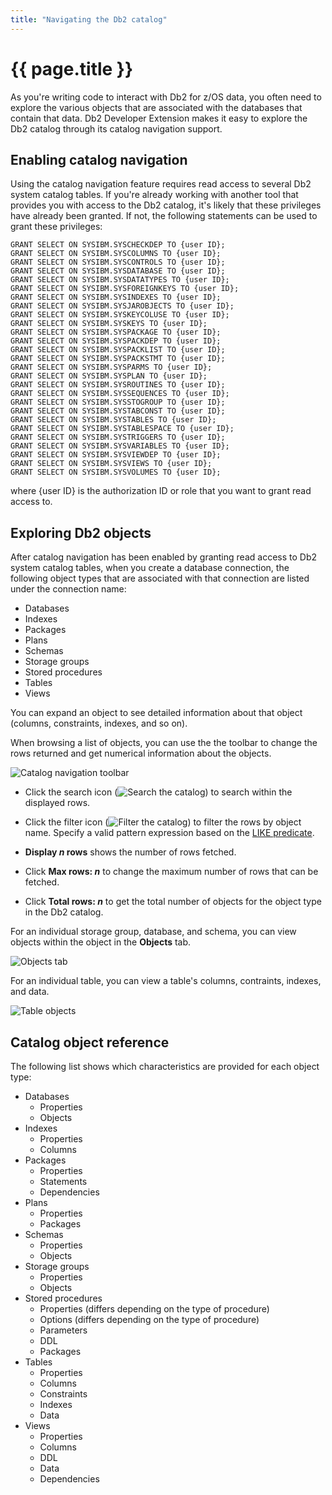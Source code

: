 ```yaml
---
title: "Navigating the Db2 catalog"
---
```


# {{ page.title }}

As you're writing code to interact with Db2 for z/OS data, you often need to explore the various objects that are associated with the databases that contain that data. Db2 Developer Extension makes it easy to explore the Db2 catalog through its catalog navigation support. 

## Enabling catalog navigation

Using the catalog navigation feature requires read access to several Db2 system catalog tables. If you're already working with another tool that provides you with access to the Db2 catalog, it's likely that these privileges have already been granted. If not, the following statements can be used to grant these privileges:

```
GRANT SELECT ON SYSIBM.SYSCHECKDEP TO {user ID};
GRANT SELECT ON SYSIBM.SYSCOLUMNS TO {user ID};
GRANT SELECT ON SYSIBM.SYSCONTROLS TO {user ID};
GRANT SELECT ON SYSIBM.SYSDATABASE TO {user ID};
GRANT SELECT ON SYSIBM.SYSDATATYPES TO {user ID};
GRANT SELECT ON SYSIBM.SYSFOREIGNKEYS TO {user ID};
GRANT SELECT ON SYSIBM.SYSINDEXES TO {user ID};
GRANT SELECT ON SYSIBM.SYSJAROBJECTS TO {user ID};
GRANT SELECT ON SYSIBM.SYSKEYCOLUSE TO {user ID};
GRANT SELECT ON SYSIBM.SYSKEYS TO {user ID};
GRANT SELECT ON SYSIBM.SYSPACKAGE TO {user ID};
GRANT SELECT ON SYSIBM.SYSPACKDEP TO {user ID};
GRANT SELECT ON SYSIBM.SYSPACKLIST TO {user ID};
GRANT SELECT ON SYSIBM.SYSPACKSTMT TO {user ID};
GRANT SELECT ON SYSIBM.SYSPARMS TO {user ID};
GRANT SELECT ON SYSIBM.SYSPLAN TO {user ID};
GRANT SELECT ON SYSIBM.SYSROUTINES TO {user ID};
GRANT SELECT ON SYSIBM.SYSSEQUENCES TO {user ID};
GRANT SELECT ON SYSIBM.SYSSTOGROUP TO {user ID};
GRANT SELECT ON SYSIBM.SYSTABCONST TO {user ID};
GRANT SELECT ON SYSIBM.SYSTABLES TO {user ID};
GRANT SELECT ON SYSIBM.SYSTABLESPACE TO {user ID};
GRANT SELECT ON SYSIBM.SYSTRIGGERS TO {user ID};
GRANT SELECT ON SYSIBM.SYSVARIABLES TO {user ID};
GRANT SELECT ON SYSIBM.SYSVIEWDEP TO {user ID};
GRANT SELECT ON SYSIBM.SYSVIEWS TO {user ID};
GRANT SELECT ON SYSIBM.SYSVOLUMES TO {user ID};
```

where {user ID} is the authorization ID or role that you want to grant read access to.

## Exploring Db2 objects

After catalog navigation has been enabled by granting read access to Db2 system catalog tables, when you create a database connection, the following object types that are associated with that connection are listed under the connection name:
- Databases
- Indexes
- Packages
- Plans
- Schemas
- Storage groups
- Stored procedures
- Tables
- Views

You can expand an object to see detailed information about that object (columns, constraints, indexes, and so on).

When browsing a list of objects, you can use the the toolbar to change the rows returned and get numerical information about the objects.

![Catalog navigation toolbar]({{site.baseurl}}/assets/images/catalog-navigation-toolbar.png)

- Click the search icon (![Search the catalog]({{site.baseurl}}/assets/images/catalog-navigation-search.svg)) to search within the displayed rows.

- Click the filter icon (![Filter the catalog]({{site.baseurl}}/assets/images/catalog-navigation-filter.png)) to filter the rows by object name. Specify a valid pattern expression based on the [LIKE predicate](https://www.ibm.com/docs/en/db2-for-zos/13?topic=predicates-like-predicate).

- **Display _n_ rows** shows the number of rows fetched.

- Click **Max rows: _n_** to change the maximum number of rows that can be fetched.

- Click **Total rows: _n_** to get the total number of objects for the object type in the Db2 catalog.

For an individual storage group, database, and schema, you can view objects within the object in the **Objects** tab.

![Objects tab]({{site.baseurl}}/assets/images/catalog-navigation-objects.png)

For an individual table, you can view a table's columns, contraints, indexes, and data.

![Table objects]({{site.baseurl}}/assets/images/catalog-navigation-table.png)

## Catalog object reference

The following list shows which characteristics are provided for each object type:

- Databases
    - Properties
    - Objects
- Indexes
    - Properties
    - Columns
- Packages
    - Properties
    - Statements
    - Dependencies
- Plans
    - Properties
    - Packages
- Schemas
    - Properties
    - Objects
- Storage groups
    - Properties
    - Objects
- Stored procedures
    - Properties (differs depending on the type of procedure)
    - Options (differs depending on the type of procedure)
    - Parameters
    - DDL
    - Packages
- Tables
    - Properties
    - Columns
    - Constraints
    - Indexes
    - Data
- Views
    - Properties
    - Columns
    - DDL
    - Data
    - Dependencies
